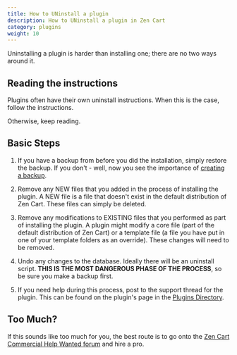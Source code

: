 ```yaml
---
title: How to UNinstall a plugin
description: How to UNinstall a plugin in Zen Cart
category: plugins
weight: 10
---
```


Uninstalling a plugin is harder than installing one; there are no
two ways around it. 


## Reading the instructions

Plugins often have their own uninstall instructions.  When this is
the case, follow the instructions. 

Otherwise, keep reading. 

## Basic Steps 

1. If you have a backup from before you did the installation, simply 
restore the backup.  If you don't - well, now you see the importance
of [creating a backup](/user/running/backup/).

1. Remove any NEW files that you added in the process of installing the plugin.   A NEW file is a file that doesn't exist in the default distribution of Zen Cart.  These files can simply be deleted. 

1. Remove any modifications to EXISTING files that you performed as part of installing the plugin.  A plugin might modify a core file (part of the default distribution of Zen Cart) or a template file (a file you have put in one of your template folders as an override).  These changes will need to be removed. 

1. Undo any changes to the database. Ideally there will be an uninstall
script.  **THIS IS THE MOST DANGEROUS PHASE OF THE PROCESS**, so be sure
you make a backup first. 

1. If you need help during this process, post to the support thread
for the plugin.  This can be found on the plugin's page in the 
[Plugins Directory](https://www.zen-cart.com/downloads.php). 

## Too Much? 
If this sounds like too much for you, the best route is to go onto the 
[Zen Cart Commercial Help Wanted forum](https://www.zen-cart.com/forumdisplay.php?138-Commercial-Help-Wanted) and hire a pro. 

